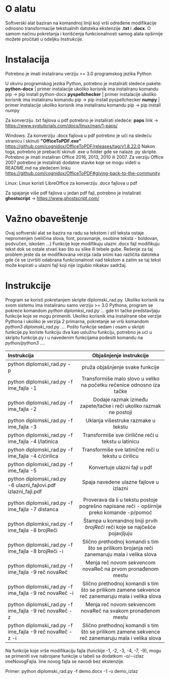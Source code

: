 # O alatu

Softverski alat baziran na komandnoj liniji koji vrši određene modifikacije odnosno transformacije tekstualnih
datoteka ekstenzije __.txt__ i __.docx__. O samom načinu pokretanja i korišćenja funkcionalnosti samog alata
opširnije možete pročitati u odeljku *Instrukcije*.

# Instalacija 

Potrebno je imati instaliranu verziju >= 3.0  programskog jezika Python 

U okviru programskog jezika Python, potrebno je instalirati sledeće pakete:
__python-docx__ | primer instalacije ukoliko korisnik ima instaliranu komandu pip -> pip install python-docx
__pyspellchecker__ | primer instalacije ukoliko korisnik ima instaliranu komandu pip -> pip install pyspellchecker
__numpy__ | primer instalacije ukoliko korisnik ima instaliranu komandu pip -> pip install numpy

Za konverziju .txt fajlova u pdf potrebno je instalirati sledeće:
__paps__ link -> https://www.systutorials.com/docs/linux/man/1-paps/

Windows:
Za konverziju .docx fajlova u pdf potrebno je ući na sledeću stranicu i skinuti __"OfficeToPDF.exe"__
https://github.com/cognidox/OfficeToPDF/releases/tag/v1.8.22.0
Nakon toga, potrebno je prebaciti skinuti .exe u folder gde se nalaze .py skripte.
Potrebno je imati instaliran Office 2016, 2013, 2010 ili 2007. Za verziju Office 2007 potrebno je instalirati dodatne 
stavke koje se mogu videti u README.md na sledećem linku https://github.com/cognidox/OfficeToPDF#giving-back-to-the-community

Linux: 
Linux koristi LibreOffice za konverziju .docx fajlova u pdf

Za spajanje više pdf fajlova u jedan pdf fajl, potrebno je instalirati __ghostscript__ -> https://www.ghostscript.com/

# Važno obaveštenje

Ovaj softverski alat se bazira na radu sa tekstom i stil teksta ostaje nepromenjen (veličina slova, font, poravnanje, osobine teksta - boldovan, podvučen, iskošen ...) 
Funkcije koje modifikuju ulazni .docx fajl modifikuju tekst dok se ostale stvari kao što su slike ili
tebele gube. Rešenje za taj problem jeste da se modifikovana verzija rada snimi kao različita datoteka gde će se izvršiti odabrana funkcionalnost nad tekstom
a zatim se taj tekst može kopirati u ulazni fajl koji nije izgubio nikakav sadržaj.

# Instrukcije 

Program se koristi pokretanjem skripte diplomski_rad.py. Ukoliko korisnik na svom sistemu ima instaliranu samo verziju >= 3.0 Pythona, program se pokreće
komandom *python diplomksi_rad.py ...* gde tri tačke predstavljaju funkcije koje se mogu primeniti. Ukoliko korisnik ima instalirane obe verzije Pythona
i ukoliko je verzija 2 primarna, pokretanje se vrši komandom *python3 diplomski_rad.py ...*. Pošto funkcije sedam i osam u skripti funkcije.py koriste funkciju dva kao 
uslužnu funkciju, potrebno je ući u skriptu funkcije.py i u navedenim funkcijama podesiti komandu na *python/python3 ...*.

| Instrukcija                |      Objašnjenje instrukcije     |
|:--------------------------|:--------------------------------:|
| python diplomski_rad.py -p | pruža objašnjenje svake funkcije |  
| python diplomski_rad.py -f ime_fajla -1            | Transformiše malo slovo u veliko na početku rečenice odnosno iza tačke |
| python diplomski_rad.py -f ime_fajla -2            | Dodaje razmak između zapete/tačke i reči ukoliko razmak ne postoji     |
| python diplomski_rad.py -f ime_fajla -3            | Uklanja višestruke razmake u tekstu                                    |
| python diplomski_rad.py -f ime_fajla -4 l/latinica | Transformiše sve ćirilične reči u tekstu u latinicu                    |
| python diplomski_rad.py -f ime_fajla -4 ć/ćirilica | Transformiše sve latinične reči u tekstu u ćirilicu                    |
| python diplomski_rad.py -f ime_fajla -5                        | Konvertuje ulazni fajl u pdf                               |
| python diplomski_rad.py -6 ulazni_fajlovi.pdf izlazni_fajl.pdf | Spaja navedene ulazne fajlove u izlazni                    |
| python diplomski_rad.py -f ime_fajla -7 distanca               | Proverava da li u tekstu postoje pogrešno napisane reči - opširnije preko komande -p/pomoć | 
| python diplomksi_rad.py -f ime_fajla -8 brojReči               | Štampa u komandnoj liniji prvih *brojReči* reči koje se najčešće pojavjljuju |
| python diplomski_rad.py -f ime_fajla -8 brojReči -i            | Slično prethodnoj komandi s tim što se prilikom brojanja reči zanemaruju mala i velika slova |
| python diplomski_rad.py -f ime_fajla -9 reč novaReč            | Menja reč novom sekvencom novaReč na prvom pronađenom mestu |
| python diplomski_rad.py -f ime_fajla -9 reč novaReč -i         | Slično prethodnoj komandi s tim što se prilikom zamene sekvence reč zanemaruju mala i velika slova |
| python diplomski_rad.py -f ime_fajla -9 reč novaReč -z         | Menja reč novom sekvencom novaReč na svakom pronađenom mestu |
| python diplomski_rad.py -f ime_fajla -9 reč novaReč -z -i      | Slično prethodnoj komandi s tim što se prilikom zamene sekvence reč zanemaruju mala i velika slova  

Na funkcije koje vrše modifikaciju fajla (funckije -1, -2, -3, -4, -7, -9), mogu se primeniti sve nabrojane funkcije u tabeli sa dodatkom -o/--izlaz imeNovogFajla.
Ime novog fajla se navodi bez ekstenzije.

Primer: python diplomski_rad.py -f demo.docx -1 -o demo_izlaz 
